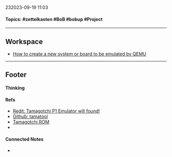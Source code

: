 232023-09-19 11:03
#### Topics: #zettelkasten #BoB #bobup #Project
---
## Workspace
* [How to create a new system or board to be emulated by QEMU](https://stackoverflow.com/questions/68926764/how-to-create-a-new-system-or-board-to-be-emulated-by-qemu)

---
## Footer
#### Thinking
> 

#### Refs
* [Redit: Tamagotchi P1 Emulator will found!](https://www.reddit.com/r/tamagotchi/comments/p710tb/tamagotchi_p1_emulator_will_found_links_in/)
* [Github: tamatool](https://github.com/jcrona/tamatool)
* [Tamagotchi ROM](https://www.planetemu.net/rom/mame-roms/tama)
* 

#### Connected Notes
- 